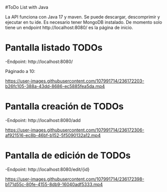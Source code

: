 #ToDo List with Java

La API funciona con Java 17 y maven. Se puede descargar, descomprimir y ejecutar en tu ide. Es necesario tener MongoDB instalado.
De momento solo tiene un endpoint http://localhost:8080/ es la página de inicio.


# Pantalla listado TODOs

-Endpoint: http://localhost:8080/

Páginado a 10:

https://user-images.githubusercontent.com/107991714/236172203-b26fc105-388a-43dd-8686-ec5885fea5da.mp4


# Pantalla creación de TODOs

-Endpoint: http://localhost:8080/add

https://user-images.githubusercontent.com/107991714/236172306-af921516-ec8b-46bf-b152-5f5090132a12.mp4


# Pantalla de edición de TODOs

-Endpoint: http://localhost:8080/edit/{id}

https://user-images.githubusercontent.com/107991714/236172398-b171d55c-80fe-4155-8db9-16040adf5333.mp4

